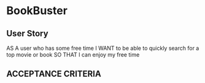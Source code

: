 # BookBuster

## User Story

AS A user who has some free time
I WANT to be able to quickly search for a top movie or book
SO THAT I can enjoy my free time


## ACCEPTANCE CRITERIA
